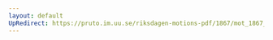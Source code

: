 ```yaml
---
layout: default
UpRedirect: https://pruto.im.uu.se/riksdagen-motions-pdf/1867/mot_1867__fk__1.pdf
---
```

